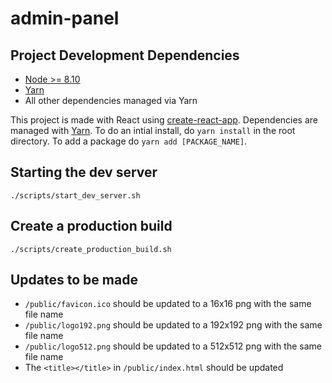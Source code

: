 # admin-panel

## Project Development Dependencies
- [Node >= 8.10](https://nodejs.org/en/)
- [Yarn](https://classic.yarnpkg.com/en/docs/install)
- All other dependencies managed via Yarn

This project is made with React using [create-react-app](https://reactjs.org/docs/create-a-new-react-app.html#create-react-app). Dependencies are managed with [Yarn](https://classic.yarnpkg.com/en/). To do an intial install, do `yarn install` in the root directory. To add a package do `yarn add [PACKAGE_NAME]`.

## Starting the dev server
`./scripts/start_dev_server.sh`

## Create a production build 
`./scripts/create_production_build.sh`

## Updates to be made
- `/public/favicon.ico` should be updated to a 16x16 png with the same file name
- `/public/logo192.png` should be updated to a 192x192 png with the same file name
- `/public/logo512.png` should be updated to a 512x512 png with the same file name 
- The `<title></title>` in `/public/index.html` should be updated